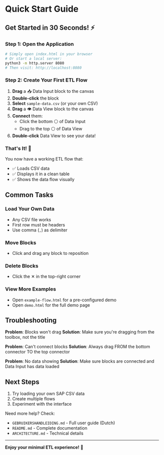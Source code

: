 # Quick Start Guide

## Get Started in 30 Seconds! ⚡

### Step 1: Open the Application
```bash
# Simply open index.html in your browser
# Or start a local server:
python3 -m http.server 8080
# Then visit: http://localhost:8080
```

### Step 2: Create Your First ETL Flow

1. **Drag** a 📥 Data Input block to the canvas
2. **Double-click** the block
3. **Select** `sample-data.csv` (or your own CSV)
4. **Drag** a 👁️ Data View block to the canvas
5. **Connect** them:
   - Click the bottom ⚪ of Data Input
   - Drag to the top ⚪ of Data View
6. **Double-click** Data View to see your data!

### That's It! 🎉

You now have a working ETL flow that:
- ✅ Loads CSV data
- ✅ Displays it in a clean table
- ✅ Shows the data flow visually

## Common Tasks

### Load Your Own Data
- Any CSV file works
- First row must be headers
- Use comma (`,`) as delimiter

### Move Blocks
- Click and drag any block to reposition

### Delete Blocks
- Click the ✕ in the top-right corner

### View More Examples
- Open `example-flow.html` for a pre-configured demo
- Open `demo.html` for the full demo page

## Troubleshooting

**Problem**: Blocks won't drag
**Solution**: Make sure you're dragging from the toolbox, not the title

**Problem**: Can't connect blocks
**Solution**: Always drag FROM the bottom connector TO the top connector

**Problem**: No data showing
**Solution**: Make sure blocks are connected and Data Input has data loaded

## Next Steps

1. Try loading your own SAP CSV data
2. Create multiple flows
3. Experiment with the interface

Need more help? Check:
- `GEBRUIKERSHANDLEIDING.md` - Full user guide (Dutch)
- `README.md` - Complete documentation
- `ARCHITECTURE.md` - Technical details

---

**Enjoy your minimal ETL experience!** 🚀
